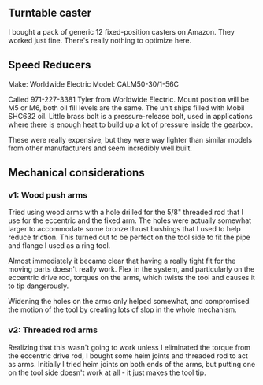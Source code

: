 ## Turntable caster

I bought a pack of generic 12 fixed-position casters on Amazon. They worked just
fine. There's really nothing to optimize here.

## Speed Reducers

Make: Worldwide Electric
Model: CALM50-30/1-56C

Called 971-227-3381 Tyler from Worldwide Electric. Mount position will be M5 or
M6, both oil fill levels are the same. The unit ships filled with Mobil SHC632
oil. Little brass bolt is a pressure-release bolt, used in applications where
there is enough heat to build up a lot of pressure inside the gearbox.

These were really expensive, but they were way lighter than similar models from
other manufacturers and seem incredibly well built.

## Mechanical considerations

### v1: Wood push arms

Tried using wood arms with a hole drilled for the 5/8" threaded rod that I use
for the eccentric and the fixed arm. The holes were actually somewhat larger to
accommodate some bronze thrust bushings that I used to help reduce friction.
This turned out to be perfect on the tool side to fit the pipe and flange I used
as a ring tool.

Almost immediately it became clear that having a really tight fit for the moving
parts doesn't really work. Flex in the system, and particularly on the eccentric
drive rod, torques on the arms, which twists the tool and causes it to tip
dangerously.

Widening the holes on the arms only helped somewhat, and compromised the motion
of the tool by creating lots of slop in the whole mechanism.

### v2: Threaded rod arms

Realizing that this wasn't going to work unless I eliminated the torque from the
eccentric drive rod, I bought some heim joints and threaded rod to act as arms.
Initially I tried heim joints on both ends of the arms, but putting one on the
tool side doesn't work at all - it just makes the tool tip.
